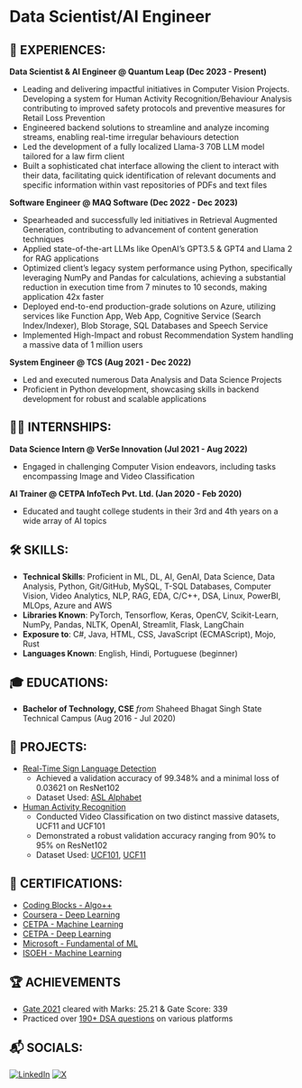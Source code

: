 # Data Scientist/AI Engineer

##  💼 EXPERIENCES:
**Data Scientist & AI Engineer @ Quantum Leap (Dec 2023 - Present)**
- Leading and delivering impactful initiatives in Computer Vision Projects. Developing a system for Human Activity Recognition/Behaviour Analysis contributing to improved safety protocols and preventive measures for Retail Loss Prevention
- Engineered backend solutions to streamline and analyze incoming streams, enabling real-time irregular behaviours detection
- Led the development of a fully localized Llama-3 70B LLM model tailored for a law firm client
- Built a sophisticated chat interface allowing the client to interact with their data, facilitating quick identification of relevant documents and specific information within vast repositories of PDFs and text files

**Software Engineer @ MAQ Software (Dec 2022 - Dec 2023)**
- Spearheaded and successfully led initiatives in Retrieval Augmented Generation, contributing to advancement of content generation techniques
- Applied state-of-the-art LLMs like OpenAI’s GPT3.5 \& GPT4  and Llama 2 for RAG applications
- Optimized client’s legacy system performance using Python, specifically leveraging NumPy and Pandas for calculations, achieving a substantial reduction in execution time from 7 minutes to 10 seconds, making application 42x faster
- Deployed end-to-end production-grade solutions on Azure, utilizing services like Function App, Web App, Cognitive Service (Search Index/Indexer), Blob Storage, SQL Databases and Speech Service
- Implemented High-Impact and robust Recommendation System handling a massive data of 1 million users

**System Engineer @ TCS (Aug 2021 - Dec 2022)**
- Led and executed numerous Data Analysis and Data Science Projects
- Proficient in Python development, showcasing skills in backend development for robust and scalable applications

## 🧑‍💻 INTERNSHIPS:

**Data Science Intern @ VerSe Innovation (Jul 2021 - Aug 2022)**
- Engaged in challenging Computer Vision endeavors, including tasks encompassing Image and Video Classification

**AI Trainer @ CETPA InfoTech Pvt. Ltd. (Jan 2020 - Feb 2020)**
- Educated and taught college students in their 3rd and 4th years on a wide array of AI topics

## 🛠️ SKILLS:
- **Technical Skills**: Proficient in ML, DL, AI, GenAI, Data Science, Data Analysis, Python, Git/GitHub, MySQL, T-SQL Databases, Computer Vision, Video Analytics, NLP, RAG, EDA, C/C++, DSA, Linux, PowerBI, MLOps, Azure and AWS
- **Libraries Known**: PyTorch, Tensorflow, Keras, OpenCV, Scikit-Learn, NumPy, Pandas, NLTK, OpenAI, Streamlit, Flask, LangChain
- **Exposure to**: C#, Java, HTML, CSS, JavaScript (ECMAScript), Mojo, Rust
- **Languages Known**: English, Hindi, Portuguese (beginner)

## 🎓 EDUCATIONS:
- **Bachelor of Technology, CSE** _from_ Shaheed Bhagat Singh State Technical Campus (Aug 2016 - Jul 2020)

## 📂 PROJECTS:
- [Real-Time Sign Language Detection](https://github.com/ashuguptahere/sign-language-detection)
    - Achieved a validation accuracy of 99.348% and a minimal loss of 0.03621 on ResNet102
    - Dataset Used: [ASL Alphabet](https://www.kaggle.com/grassknoted/asl-alphabet)
- [Human Activity Recognition](https://github.com/ashuguptahere/video-classification-ucf101)
    - Conducted Video Classification on two distinct massive datasets, UCF11 and UCF101
    - Demonstrated a robust validation accuracy ranging from 90% to 95% on ResNet102
    - Dataset Used: [UCF101](https://www.kaggle.com/ashuguptahere/video-classification-ucf101), [UCF11](https://www.kaggle.com/ashuguptahere/video-classification-ucf11)

## 📜 CERTIFICATIONS:
- [Coding Blocks - Algo++](https://drive.google.com/file/d/1hiyOK3MlFXi0583gJTVbafHLXmegdTvS/view?usp=sharing)
- [Coursera - Deep Learning](https://www.coursera.org/account/accomplishments/specialization/certificate/UCE9XTXVFWEW)
- [CETPA - Machine Learning](https://drive.google.com/file/d/1mK1c-I2CtkLyqJjuNWmpbe8s171mp99e/view?usp=sharing)
- [CETPA - Deep Learning](https://drive.google.com/file/d/1T7H8U4ZWa9Rv8AQLp2j44RJvE-3HzsC-/view?usp=sharing)
- [Microsoft - Fundamental of ML](https://drive.google.com/file/d/1SSPmCUa9mdKV8BjQj_RvWyFiPn-vGKpz/view?usp=sharing)
- [ISOEH - Machine Learning](https://drive.google.com/file/d/1Pk-nYnK60L8UbcFB3BfSbxoZ3xy0Froh/view)

## 🏆 ACHIEVEMENTS
- [Gate 2021](https://drive.google.com/file/d/1ARz_BLLcELOdsD-tSp_IxuJ8UMXhP7_6/view?usp=share_link) cleared with Marks: 25.21 & Gate Score: 339
- Practiced over [190+ DSA questions](https://codolio.com/profile/ashuguptahere) on various platforms

## 📬 SOCIALS:
[![LinkedIn](https://img.shields.io/badge/LinkedIn-%230077B5.svg?logo=linkedin&logoColor=white)](https://www.linkedin.com/in/ashuguptahere) [![X](https://img.shields.io/badge/X-black.svg?logo=X&logoColor=white)](https://x.com/hey_its_ashu)
